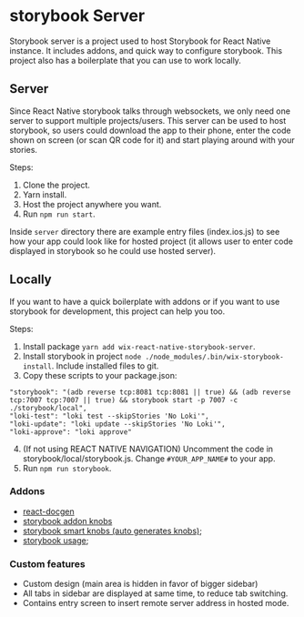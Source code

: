 # storybook Server
Storybook server is a project used to host Storybook for React Native instance. It includes addons, and quick way to configure storybook.
This project also has a boilerplate that you can use to work locally.

## Server
Since React Native storybook talks through websockets, we only need one server to support multiple projects/users.
This server can be used to host storybook, so users could download the app to their phone, enter the code shown on screen
(or scan QR code for it) and start playing around with your stories.

Steps:
1. Clone the project.
2. Yarn install.
3. Host the project anywhere you want.
4. Run `npm run start`.

Inside `server` directory there are example entry files (index.ios.js) to see how your app could look like for hosted
project (it allows user to enter code displayed in storybook so he could use hosted server).

## Locally
If you want to have a quick boilerplate with addons or if you want to use storybook for development, this project can help you too.

Steps:
1. Install package `yarn add wix-react-native-storybook-server`.
2. Install storybook in project `node ./node_modules/.bin/wix-storybook-install`. Include installed files to git.
3. Copy these scripts to your package.json:
```
"storybook": "(adb reverse tcp:8081 tcp:8081 || true) && (adb reverse tcp:7007 tcp:7007 || true) && storybook start -p 7007 -c ./storybook/local",
"loki-test": "loki test --skipStories 'No Loki'",
"loki-update": "loki update --skipStories 'No Loki'",
"loki-approve": "loki approve"
```
4. (If not using REACT NATIVE NAVIGATION) Uncomment the code in storybook/local/storybook.js. Change `#YOUR_APP_NAME#` to your app.
5. Run `npm run storybook`.

### Addons
* [react-docgen](https://github.com/mihalik/react-storybook-addon-docgen)
* [storybook addon knobs](https://github.com/storybooks/storybook/tree/master/packages/addon-knobs)
* [storybook smart knobs (auto generates knobs)](https://github.com/lucasconstantino/storybook-addon-smart-knobs);
* [storybook usage](https://github.com/Gongreg/storybook-usage);

### Custom features
* Custom design (main area is hidden in favor of bigger sidebar)
* All tabs in sidebar are displayed at same time, to reduce tab switching.
* Contains entry screen to insert remote server address in hosted mode.

